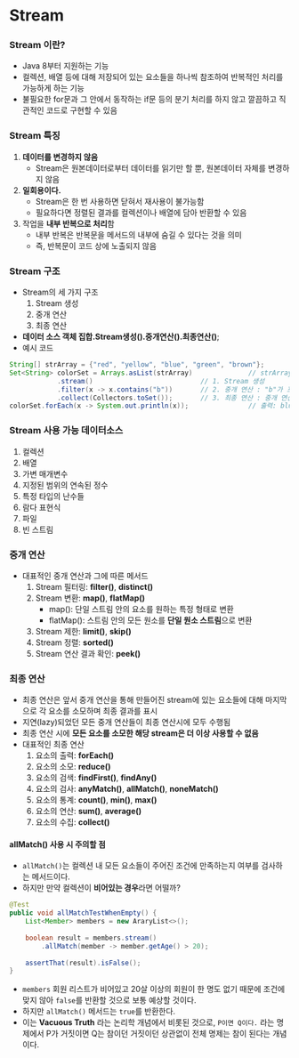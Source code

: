 # Stream
### Stream 이란?
* Java 8부터 지원하는 기능
* 컬렉션, 배열 등에 대해 저장되어 있는 요소들을 하나씩 참조하여 반복적인 처리를 가능하게 하는 기능
* 불필요한 for문과 그 안에서 동작하는 if문 등의 분기 처리를 하지 않고 깔끔하고 직관적인 코드로 구현할 수 있음
### Stream 특징
1. **데이터를 변경하지 않음**
    * Stream은 원본데이터로부터 데이터를 읽기만 할 뿐, 원본데이터 자체를 변경하지 않음
2. **일회용이다.**
    * Stream은 한 번 사용하면 닫혀서 재사용이 불가능함
    * 필요하다면 정렬된 결과를 컬렉션이나 배열에 담아 반환할 수 있음
3. 작업을 **내부 반복으로 처리**함
    * 내부 반복은 반복문을 메서드의 내부에 숨길 수 있다는 것을 의미
    * 즉, 반복문이 코드 상에 노출되지 않음 
### Stream 구조
* Stream의 세 가지 구조
    1. Stream 생성
    2. 중개 연산
    3. 최종 연산
* **데이터 소스 객체 집합.Stream생성().중개연산().최종연산()**;
* 예시 코드
```java
String[] strArray = {"red", "yellow", "blue", "green", "brown"};
Set<String> colorSet = Arrays.asList(strArray)              // strArray를 List로 변환
			.stream()                           // 1. Stream 생성
			.filter(x -> x.contains("b"))       // 2. 중개 연산 : "b"가 포함된 단어만 
			.collect(Collectors.toSet());       // 3. 최종 연산 : 중개 연산을 통해 가공된 stream을 Set 형태로 모아줌
colorSet.forEach(x -> System.out.println(x));               // 출력: blue brown
```
### Stream 사용 가능 데이터소스
1. 컬렉션
2. 배열
3. 가변 매개변수
4. 지정된 범위의 연속된 정수
5. 특정 타입의 난수들
6. 람다 표현식
7. 파일
8. 빈 스트림
### 중개 연산
* 대표적인 중개 연산과 그에 따른 메서드
    1. Stream 필터링: **filter()**, **distinct()**
    2. Stream 변환: **map()**, **flatMap()**
       * map(): 단일 스트림 안의 요소를 원하는 특정 형태로 변환
       * flatMap(): 스트림 안의 모든 원소를 **단일 원소 스트림**으로 변환
    3. Stream 제한: **limit()**, **skip()**
    4. Stream 정렬: **sorted()**
    5. Stream 연산 결과 확인: **peek()**
### 최종 연산
* 최종 연산은 앞서 중개 연산을 통해 만들어진 stream에 있는 요소들에 대해 마지막으로 각 요소를 소모하며 최종 결과를 표시
* 지연(lazy)되었던 모든 중개 연산들이 최종 연산시에 모두 수행됨
* 최종 연산 시에 **모든 요소를 소모한 해당 stream은 더 이상 사용할 수 없음**
* 대표적인 최종 연산
    1. 요소의 출력: **forEach()**
    2. 요소의 소모: **reduce()**
    3. 요소의 검색: **findFirst()**, **findAny()**
    4. 요소의 검사: **anyMatch()**, **allMatch()**, **noneMatch()**
    5. 요소의 통계: **count()**, **min()**, **max()**
    6. 요소의 연산: **sum()**, **average()**
    7. 요소의 수집: **collect()**
#### allMatch() 사용 시 주의할 점
* `allMatch()`는 컬렉션 내 모든 요소들이 주어진 조건에 만족하는지 여부를 검사하는 메서드이다.
* 하지만 만약 컬렉션이 **비어있는 경우**라면 어떨까?
```java
@Test
public void allMatchTestWhenEmpty() {
	List<Member> members = new AraryList<>();
	
	boolean result = members.stream()
        .allMatch(member -> member.getAge() > 20);
	
	assertThat(result).isFalse();
}
```
* `members` 회원 리스트가 비어있고 20살 이상의 회원이 한 명도 없기 때문에 조건에 맞지 않아 `false`를 반환할 것으로 보통 예상할 것이다.
* 하지만 `allMatch()` 메서드는 `true`를 반환한다.
* 이는 **Vacuous Truth** 라는 논리학 개념에서 비롯된 것으로, `P이면 Q이다.` 라는 명제에서 P가 거짓이면 Q는 참이던 거짓이던 상관없이 전체 명제는 참이 된다는 개념이다.


